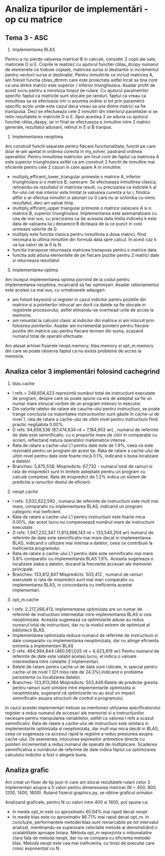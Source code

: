 # Analiza tipurilor de implementări - op cu matrice 
## Tema 3 - ASC 


1. Implementarea BLAS

Pentru a nu pierde valoarea matricei B in calcule, consider 2 copii ale sale, matricele D si E.
Copiile le realizez cu ajutorul functiei cblas_dcopy numarul de elemenete ce trebuie copiate, 
matricea sursa si destiantie si incrementul pentru vectorii sursa si destinatie.  Pentru 
inmultirile ce includ matricea A, am folosit functia cblas_dtrmm care este proiectata astfel incat
 sa tina cont ca una dintre matrici este superior / inferior triunghiulara. Asadar profit de acest 
 lucru pentru a minimiza timpul de rulare. Cu ajutorul parametrilor specific faptul ca matricile 
 sunt stocate pe randuri, faptul ca vreau ca inmultirea sa se efectueze intr-o anumita ordine si 
 tot prin parametrii specific acolo unde este cazul daca vreau sa una dintre matrici sa fie 
 transpusa. Deci se efectueaza cele 2 inmultiri din interiorul parantezei si se retin rezultatele 
 in matricile D si E. Apoi acestea 2 se aduna cu ajutorul functiei cblas_daxpy, iar in final se
  efectueaza o inmultire intre 2 matrici generale, rezultatul adunarii, retinut in E si B tranpus.

2. Implementarea neoptima

Am construit functii separate pentru fiecare functionalitate, functii pe care doar le-am apelat in
 ordinea corecta in my_solver, pastrand ordinea operatiilor. Pentru inmultirea matricilor am tinut
  cont de faptul ca matricea A este superior triunghiulara astfel ca am construit 2 functii de 
  inmultire mai eficiente pentru cele 2 cazuri in care apare A in inmultire:
- multiply_efficent_lower_triangular primeste o matrice A, inferior triunghiulara si o matrice B,
 oarecare. Se efectueaza inmultirea clasica, retinandu-se rezultatul in matricea result, cu 
 precizarea ca indicele k al for-ului cel mai interior este limitat la valoarea curenta a lui i, 
 fiindca altfel s-ar efectua inmultiri si adunari cu 0 care nu ar schimba cu nimic rezultatul, deci
  am salvat timp.
- multiply_efficent_upper triangular primeste o matrice oarecare A si o matrice B, superior 
triunghiulara. Implementarea este asemanatoare cu cea de mai sus, cu precizarea ca de aceasta data
 limita indicelui k este data de valoarea lui j deoarece B dicteaza de la ce punct in colo urmeaza 
 valorile de 0.
- multiply este functia clasica pentru inmultirea a doua matrici, fiind necesara la ultima inmultire
 din formula data spre calcul. In acest caz k va lua valori de la 0 la N.
- functia transpose returneaza matricea transpusa pentru o matrice data
- functia add aduna elementele de pe fiecare pozitie pentru 2 matrici date si returneaza rezultatul

3. Implementarea optima

Am inceput implementarea optima pornind de la codul pentru implementarea neoptima, incarcand sa 
fac optimizari. Asadar rationamentul este acelasi ca mai sus, cu urmatoarele adaugari:
- am folosit keyword-ul register in cazul indicilor pentru pozitiile din matrice si a pointerilor
intrucat am dorit ca datele sa fie stocate in registrele procesorului, astfel elimandu-se 
overhead-urile de acces la memorie. 
- am renuntat la calculul clasic al indicilor din matrice si am inlocuit prin folosirea pointerilor.
Asadar am incrementat pointerii pentru fiecare pozitie din matrice sau pentru fiecare termen din 
suma, scazand numarul total de operatii efectuate. 


Am atasat arhivei fisierele neopt.memory, blas.memory si opt_m.memory din care se poate observa faptul
ca nu exista probleme de acces la memorie.


## Analiza celor 3 implementări folosind cachegrind


1. blas.cache 

- I refs =  248,604,423 reprezintă numărul total de instrucțiuni executate de program, despre care se poate
spune ca era de asteptat sa fie un numar mare intrucat vorbim de un program intensiv in executie. 
- Din valorile ratelor de ratare ale cauche-ului pentru instructiuni, se poate trange concluzia ca majoritatea
instructiunilor sunt găsite în cache-ul de nivel 1, rata de ratare a cache-ului de ultim nivel pentru 
instructiuni fiind practic neglijabila 0.00%.
-  D refs: 94,659,536  (87,474,634 rd   + 7,184,902 wr) , numarul de referinte de date este semnificativ, 
cu o proportie mare de citiri în comparație cu scrieri, reflectand natura operatiilor matematice intense.
- Rata de ratare a cache-ului L1 pentru date este de 1.9%, ceea ce este rezonabil pentru un program de acest
 tip. Rata de ratare a cache-ului de ultim nivel pentru date este foarte mică 0.1%, indicand o buna
 localizare a datelor.
- Branches: 5,875,538, Mispredicts: 67,732 - numarul total de ramuri si rata de mispredict sunt în limitele
 asteptate pentru un program cu calcule complexe. Rata de mispredict de 1.2% indica un sistem de predictie
  a ramurilor destul de eficient.

2.  neopt.cache 

- I refs: 3,632,622,593 , numarul de referinte de instructiuni este mult mai mare, comparativ cu implementarea 
BLAS,  indicand un program categoric mai ineficient.
- Rata de ratare a cache-ului L1 pentru instructiuni este foarte mica 0.00%, dar acest lucru nu compensează 
numărul mare de instructiuni executate
- D refs: 1,947,232,347 (1,813,686,143 rd   + 133,546,204 wr) numarul de referinte de date este semnificativ
 mai mare decat in implementarea BLAS, indicand o utilizare mai intensa a datelor, ceea ce contribuie la 
 ineficienta programului.
- Rata de ratare a cache-ului L1 pentru date este semnificativ mai mare 5.8% comparativ cu implementarea 
BLAS 1.9%. Aceasta sugereaza o localizare slaba a datelor, ducand la frecvente accesari ale memoriei principale.
- Branches: 133,812,847  Mispredicts: 503,412 , numarul de ramuri executate si rata de mispredict sunt mai mari
comparativ cu implementarea BLAS, in concordanta cu ineficienta acestei implementari.

3. opt_m.cache

- I refs: 2,217,268,413, implementarea optimizata are un numar de referinte de instructiuni intermediar 
intre implementarea BLAS si cea neoptimizata. Aceasta sugereaza ca optimizarile aduse au redus numarul total
 de instructiuni, dar nu la nivelul extrem de optimizat al bibliotecii BLAS. 
- Implementarea optimizata reduce numarul de referinte de instructiuni si date comparativ cu implementarea 
neoptimizata, dar nu atinge eficienta extrema a implementarii BLAS
- D refs: 464,984,844  (460,561,025 rd   + 4,423,819 wr) Pentru numarul de referinte de date este valabil acelasi
lucru, el indica o valoare intermediara intre celelalte 2 implementari.
- Ratele de ratare pentru cache-ul de date sunt ridicate, in special pentru cache-ul de nivel 1 (D1 miss rate de 
24.3%),indicand o problema persistenta cu localizarea datelor.
- Branches: 133,813,084 Mispredicts: 503,448  Ratele de predictie gresita pentru ramuri sunt similare intre 
implementarile optimizata si neoptimizata, sugerand că optimizarile nu au avut un impact semnificativ asupra 
structurii de control a programului.

In cazul acestei implementari trebuie sa mentionez utilizarea specificatorului register a redus numarul de 
accesari ale memoriei si a instructiunilor necesare pentru manipularea variabilelor, astfel ca valorea I refs
a scazut semnificativ. Rata de ratare a cache-ului de instructiuni este similara in implementarile optimizata 
si neoptimizata, dar mult mai mica decât in BLAS, ceea ce sugereaza ca accesul rapid la registre a redus 
presiunea asupra cache-ului.
De asemenea, inlocuirea expresiilor aritmetice directe cu pointeri incrementati a redus numarul de operatii de
multiplicare. Scaderea semnificativa a numărului de referinte de date indica faptul ca optimizarea calculului 
indicilor a fost o alegere buna.


## Analiza grafic 

Am creat un fisier de tip json in care am stocat rezultatele rularii celor 3 implementari asupra a 5 valori
pentru dimensiunea matricei (N = 400, 800, 1200, 1400, 1600). Ruland fisierul graphics.py, se obtine graficul urmator:

Analizand graficele, pentru N cu valori intre 400 si 1600, pot spune ca:
- In medie opt_m este cu aproximativ 65.94% mai rapid decat neopt
- In medie blas este cu aproximativ 86.71% mai rapid decat opt_m.
In concluzie, performantele metodei blas sunt remarcabile pe tot intervalul analizat, mentinandu-se superioare 
celorlalte metode ai demonstrând o scalabilitate aproape liniara. Metoda opt_m reprezinta o imbunatatire clara
fata de metoda neopt, dar nu se compara cu eficienta metodei blas. Metoda neopt este cea mai ineficienta, cu 
timpi de executie care cresc exponențial cu N.
